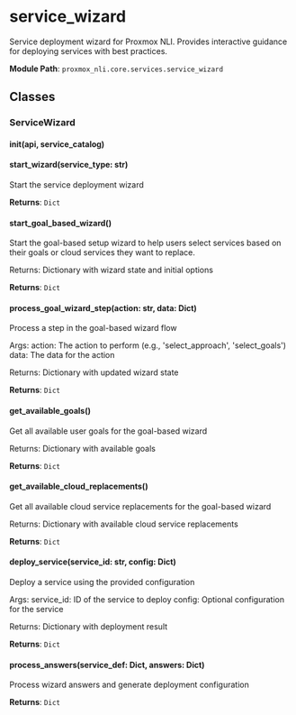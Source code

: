 # service_wizard

Service deployment wizard for Proxmox NLI.
Provides interactive guidance for deploying services with best practices.

**Module Path**: `proxmox_nli.core.services.service_wizard`

## Classes

### ServiceWizard

#### __init__(api, service_catalog)

#### start_wizard(service_type: str)

Start the service deployment wizard

**Returns**: `Dict`

#### start_goal_based_wizard()

Start the goal-based setup wizard to help users select services
based on their goals or cloud services they want to replace.

Returns:
    Dictionary with wizard state and initial options

**Returns**: `Dict`

#### process_goal_wizard_step(action: str, data: Dict)

Process a step in the goal-based wizard flow

Args:
    action: The action to perform (e.g., 'select_approach', 'select_goals')
    data: The data for the action
    
Returns:
    Dictionary with updated wizard state

**Returns**: `Dict`

#### get_available_goals()

Get all available user goals for the goal-based wizard

Returns:
    Dictionary with available goals

**Returns**: `Dict`

#### get_available_cloud_replacements()

Get all available cloud service replacements for the goal-based wizard

Returns:
    Dictionary with available cloud service replacements

**Returns**: `Dict`

#### deploy_service(service_id: str, config: Dict)

Deploy a service using the provided configuration

Args:
    service_id: ID of the service to deploy
    config: Optional configuration for the service
    
Returns:
    Dictionary with deployment result

**Returns**: `Dict`

#### process_answers(service_def: Dict, answers: Dict)

Process wizard answers and generate deployment configuration

**Returns**: `Dict`

